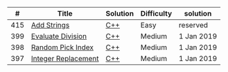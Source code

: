 | # | Title | Solution | Difficulty | solution |
|---| ----- | -------- | ---------- | -------- |
|415|[Add Strings](https://leetcode.com/problems/add-strings/) | [C++](./algorithms/cpp/addStrings/AddStrings.cpp)|Easy| reserved |
|399|[Evaluate Division](https://leetcode.com/problems/evaluate-division/) | [C++](./algorithms/cpp/evaluateDivision/EvaluateDivision.cpp)|Medium| 1 Jan 2019 |
|398|[Random Pick Index](https://leetcode.com/problems/random-pick-index/) | [C++](./algorithms/cpp/randomPickIndex/RandomPickIndex.cpp)|Medium| 1 Jan 2019 |
|397|[Integer Replacement](https://leetcode.com/problems/integer-replacement/) | [C++](./algorithms/cpp/integerReplacement/IntegerReplacement.cpp)|Medium| 1 Jan 2019 |